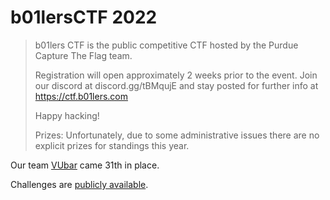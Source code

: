 # b01lersCTF 2022

> b01lers CTF is the public competitive CTF hosted by the Purdue Capture The Flag team.
> 
> Registration will open approximately 2 weeks prior to the event. Join our discord at discord.gg/tBMqujE and stay posted for further info at https://ctf.b01lers.com
> 
> Happy hacking!
> 
> Prizes: Unfortunately, due to some administrative issues there are no explicit prizes for standings this year.
> 

Our team [VUbar](https://ctftime.org/team/1353/) came 31th in place.

Challenges are [publicly available](github.com/b01lers/b01lers-ctf-2022).
